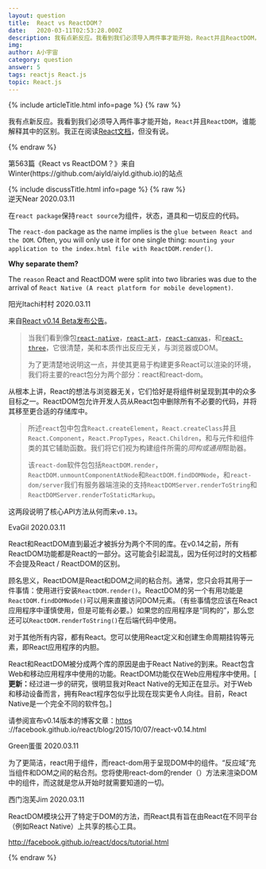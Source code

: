 ```yaml
---
layout: question
title:  React vs ReactDOM？
date:   2020-03-11T02:53:28.000Z
description: 我有点新反应。我看到我们必须导入两件事才能开始，React并且ReactDOM，谁能解释其中的区别。我正在阅读React文档，但没有说。...
img: 
author: A小宇宙
category: question
answer: 5
tags: reactjs React.js
topic: React.js
---
```

<div class="article-root">
  <div class="article">
    {% include articleTitle.html info=page %}
    {% raw %}
    <div class="article-content"><p><font style="vertical-align: inherit;"><font style="vertical-align: inherit;">我有点新反应。</font><font style="vertical-align: inherit;">我看到我们必须导入两件事才能开始，</font></font><code>React</code><font style="vertical-align: inherit;"><font style="vertical-align: inherit;">并且</font></font><code>ReactDOM</code><font style="vertical-align: inherit;"><font style="vertical-align: inherit;">，谁能解释其中的区别。</font><font style="vertical-align: inherit;">我正在阅读</font></font><a href="http://facebook.github.io/react/docs/"><font style="vertical-align: inherit;"><font style="vertical-align: inherit;">React文档</font></font></a><font style="vertical-align: inherit;"><font style="vertical-align: inherit;">，但没有说。</font></font></p></div>
    {% endraw %}
  </div>
  <p class="winter_mark">第563篇《React vs ReactDOM？》来自Winter(https://github.com/aiyld/aiyld.github.io)的站点</p>
  <div class="discuss-wrapper">
    {% include discussTitle.html info=page %}
    {% raw %}
    <div class="discuss-list">
    <div class="discuss-item">
        <div class="discuss-parent">
          <div class="discuss-meta">
            <span class="discuss-user">逆天Near</span>
            <span class="discuss-time">2020.03.11</span>
          </div>
          <div class="discuss-comment"><p><font style="vertical-align: inherit;"><font style="vertical-align: inherit;">在</font></font><code>react package</code><font style="vertical-align: inherit;"><font style="vertical-align: inherit;">保持</font></font><code>react source</code><font style="vertical-align: inherit;"><font style="vertical-align: inherit;">为组件，状态，道具和一切反应的代码。</font></font></p>

<p>The <code>react-dom</code> package as the name implies is the <code>glue between React and the DOM</code>. Often, you will only use it for one single thing: <code>mounting your application to the index.html file with ReactDOM.render()</code>.</p>

<p><strong>Why separate them?</strong></p>

<p>The <code>reason</code> React and ReactDOM were split into two libraries was due to the arrival of <code>React Native (A react platform for mobile development)</code>.</p></div>
        </div></div><div class="discuss-item">
        <div class="discuss-parent">
          <div class="discuss-meta">
            <span class="discuss-user">阳光Itachi村村</span>
            <span class="discuss-time">2020.03.11</span>
          </div>
          <div class="discuss-comment"><p><font style="vertical-align: inherit;"><font style="vertical-align: inherit;">来自</font></font><a href="https://facebook.github.io/react/blog/2015/07/03/react-v0.14-beta-1.html" rel="nofollow noreferrer"><font style="vertical-align: inherit;"><font style="vertical-align: inherit;">React v0.14 Beta发布公告</font></font></a><font style="vertical-align: inherit;"><font style="vertical-align: inherit;">。</font></font></p>

<blockquote>
  <p><font style="vertical-align: inherit;"><font style="vertical-align: inherit;">当我们看到像包</font></font><a href="https://facebook.github.io/react-native/" rel="nofollow noreferrer"><code>react-native</code></a><font style="vertical-align: inherit;"><font style="vertical-align: inherit;">，</font></font><a href="https://github.com/reactjs/react-art" rel="nofollow noreferrer"><code>react-art</code></a><font style="vertical-align: inherit;"><font style="vertical-align: inherit;">，</font></font><a href="https://github.com/Flipboard/react-canvas" rel="nofollow noreferrer"><code>react-canvas</code></a><font style="vertical-align: inherit;"><font style="vertical-align: inherit;">，和</font></font><a href="https://github.com/Izzimach/react-three" rel="nofollow noreferrer"><code>react-three</code></a><font style="vertical-align: inherit;"><font style="vertical-align: inherit;">，它很清楚，美和本质作出反应无关，与浏览器或DOM。</font></font></p>
  
  <p><font style="vertical-align: inherit;"><font style="vertical-align: inherit;">为了更清楚地说明这一点，并使其更易于构建更多React可以渲染的环境，我们将主要的react包分为两个部分：react和react-dom。</font></font></p>
</blockquote>

<p><font style="vertical-align: inherit;"><font style="vertical-align: inherit;">从根本上讲，React的想法与浏览器无关，它们恰好是将组件树呈现到其中的众多目标之一。</font><font style="vertical-align: inherit;">ReactDOM包允许开发人员从React包中删除所有不必要的代码，并将其移至更合适的存储库中。</font></font></p>

<blockquote>
  <p><font style="vertical-align: inherit;"><font style="vertical-align: inherit;">所述</font></font><code>react</code><font style="vertical-align: inherit;"><font style="vertical-align: inherit;">包中包含</font></font><code>React.createElement</code><font style="vertical-align: inherit;"><font style="vertical-align: inherit;">，</font></font><code>React.createClass</code><font style="vertical-align: inherit;"><font style="vertical-align: inherit;">并且</font></font><code>React.Component</code><font style="vertical-align: inherit;"><font style="vertical-align: inherit;">，</font></font><code>React.PropTypes</code><font style="vertical-align: inherit;"><font style="vertical-align: inherit;">，</font></font><code>React.Children</code><font style="vertical-align: inherit;"><font style="vertical-align: inherit;">，和与元件和组件类的其它辅助函数。</font><font style="vertical-align: inherit;">我们将它们视为</font><font style="vertical-align: inherit;">构建组件所需</font><font style="vertical-align: inherit;">的</font></font><em><font style="vertical-align: inherit;"><font style="vertical-align: inherit;">同构或通用</font></font></em><font style="vertical-align: inherit;"><font style="vertical-align: inherit;">帮助器。</font></font></p>
  
  <p><font style="vertical-align: inherit;"><font style="vertical-align: inherit;">该</font></font><code>react-dom</code><font style="vertical-align: inherit;"><font style="vertical-align: inherit;">软件包包括</font></font><code>ReactDOM.render</code><font style="vertical-align: inherit;"><font style="vertical-align: inherit;">，</font></font><code>ReactDOM.unmountComponentAtNode</code><font style="vertical-align: inherit;"><font style="vertical-align: inherit;">和</font></font><code>ReactDOM.findDOMNode</code><font style="vertical-align: inherit;"><font style="vertical-align: inherit;">，和</font></font><code>react-dom/server</code><font style="vertical-align: inherit;"><font style="vertical-align: inherit;">我们有服务器端渲染的支持</font></font><code>ReactDOMServer.renderToString</code><font style="vertical-align: inherit;"><font style="vertical-align: inherit;">和</font></font><code>ReactDOMServer.renderToStaticMarkup</code><font style="vertical-align: inherit;"><font style="vertical-align: inherit;">。</font></font></p>
</blockquote>

<p><font style="vertical-align: inherit;"><font style="vertical-align: inherit;">这两段说明了核心API方法从何而来</font></font><code>v0.13</code><font style="vertical-align: inherit;"><font style="vertical-align: inherit;">。</font></font></p></div>
        </div></div><div class="discuss-item">
        <div class="discuss-parent">
          <div class="discuss-meta">
            <span class="discuss-user">EvaGil</span>
            <span class="discuss-time">2020.03.11</span>
          </div>
          <div class="discuss-comment"><p><font style="vertical-align: inherit;"><font style="vertical-align: inherit;">React和ReactDOM直到最近才被拆分为两个不同的库。</font><font style="vertical-align: inherit;">在v0.14之前，所有ReactDOM功能都是React的一部分。</font><font style="vertical-align: inherit;">这可能会引起混乱，因为任何过时的文档都不会提及React / ReactDOM的区别。</font></font></p>

<p><font style="vertical-align: inherit;"><font style="vertical-align: inherit;">顾名思义，ReactDOM是React和DOM之间的粘合剂。</font><font style="vertical-align: inherit;">通常，您只会将其用于一件事情：使用进行安装</font></font><code>ReactDOM.render()</code><font style="vertical-align: inherit;"><font style="vertical-align: inherit;">。</font><font style="vertical-align: inherit;">ReactDOM的另一个有用功能是</font></font><code>ReactDOM.findDOMNode()</code><font style="vertical-align: inherit;"><font style="vertical-align: inherit;">可以用来直接访问DOM元素。</font><font style="vertical-align: inherit;">（有些事情您应该在React应用程序中谨慎使用，但是可能有必要。）如果您的应用程序是“同构的”，那么您还可以</font></font><code>ReactDOM.renderToString()</code><font style="vertical-align: inherit;"><font style="vertical-align: inherit;">在后端代码中使用。</font></font></p>

<p><font style="vertical-align: inherit;"><font style="vertical-align: inherit;">对于其他所有内容，都有React。</font><font style="vertical-align: inherit;">您可以使用React定义和创建生命周期挂钩等元素，即React应用程序的内胆。</font></font></p>

<p><font style="vertical-align: inherit;"><font style="vertical-align: inherit;">React和ReactDOM被分成两个库的原因是由于React Native的到来。</font><font style="vertical-align: inherit;">React包含Web和移动应用程序中使用的功能。</font><font style="vertical-align: inherit;">ReactDOM功能仅在Web应用程序中使用。</font><font style="vertical-align: inherit;">[ </font></font><strong><font style="vertical-align: inherit;"><font style="vertical-align: inherit;">更新：</font></font></strong><font style="vertical-align: inherit;"><font style="vertical-align: inherit;">经过进一步的研究，很明显我对React Native的无知正在显示。</font><font style="vertical-align: inherit;">对于Web和移动设备而言，拥有React程序包似乎比现在现实更令人向往。</font><font style="vertical-align: inherit;">目前，React Native是一个完全不同的软件包。]</font></font></p>

<p><font style="vertical-align: inherit;"><font style="vertical-align: inherit;">请参阅宣布v0.14版本的博客文章：</font><a href="https://facebook.github.io/react/blog/2015/10/07/react-v0.14.html"><font style="vertical-align: inherit;">https</font></a><font style="vertical-align: inherit;"> ://facebook.github.io/react/blog/2015/10/07/react-v0.14.html
</font></font><a href="https://facebook.github.io/react/blog/2015/10/07/react-v0.14.html"><font style="vertical-align: inherit;"></font></a></p></div>
        </div></div><div class="discuss-item">
        <div class="discuss-parent">
          <div class="discuss-meta">
            <span class="discuss-user">Green蛋蛋</span>
            <span class="discuss-time">2020.03.11</span>
          </div>
          <div class="discuss-comment"><p><font style="vertical-align: inherit;"><font style="vertical-align: inherit;">为了更简洁，react用于组件，而react-dom用于呈现DOM中的组件。</font><font style="vertical-align: inherit;">“反应域”充当组件和DOM之间的粘合剂。</font><font style="vertical-align: inherit;">您将使用react-dom的render（）方法来渲染DOM中的组件，而这就是您从开始时就需要知道的一切。</font></font></p></div>
        </div></div><div class="discuss-item">
        <div class="discuss-parent">
          <div class="discuss-meta">
            <span class="discuss-user">西门泡芙Jim</span>
            <span class="discuss-time">2020.03.11</span>
          </div>
          <div class="discuss-comment"><p><font style="vertical-align: inherit;"><font style="vertical-align: inherit;">ReactDOM模块公开了特定于DOM的方法，而React具有旨在由React在不同平台（例如React Native）上共享的核心工具。</font></font></p>

<p><a href="http://facebook.github.io/react/docs/tutorial.html" rel="nofollow noreferrer"><font style="vertical-align: inherit;"><font style="vertical-align: inherit;">http://facebook.github.io/react/docs/tutorial.html</font></font></a></p></div>
        </div></div>
    </div>
    {% endraw %}
  </div>
<div>
